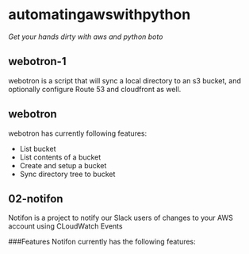 # automatingawswithpython

*Get your hands dirty with aws and python boto*

## webotron-1

webotron is a script that will sync a local directory to an s3 bucket, and optionally configure Route 53 and cloudfront as well.

## webotron

webotron has currently following features:
 - List bucket
 - List contents of a bucket
 - Create and setup a bucket
 - Sync directory tree to bucket


## 02-notifon
   Notifon is a project to notify our Slack users of changes to your AWS account using CLoudWatch Events

###Features
  Notifon currently has the following features:
   
  
